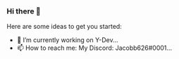 ### Hi there 👋

Here are some ideas to get you started:

- 🔭 I’m currently working on Y-Dev...
- 📫 How to reach me: My Discord: Jacobb626#0001...
